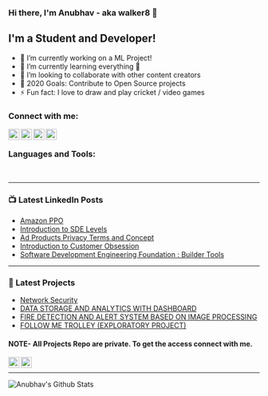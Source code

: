 ### Hi there, I'm Anubhav - aka walker8 👋

## I'm a Student and Developer!
- 🔭 I’m currently working on a ML Project!
- 🌱 I’m currently learning everything 🤣
- 👯 I’m looking to collaborate with other content creators
- 🥅 2020 Goals: Contribute to Open Source projects
- ⚡ Fun fact: I love to draw and play cricket / video games

### Connect with me:

[<img align="left" alt="anubhavkmr8 | Facebook" width="22px" src="https://img.icons8.com/android/24/000000/facebook-new.png" />][facebook]
[<img align="left" alt="anubhavkmr8 | Twitter" width="22px" src="https://cdn.jsdelivr.net/npm/simple-icons@v3/icons/twitter.svg" />][twitter]
[<img align="left" alt="anubhavkmr8 | LinkedIn" width="22px" src="https://cdn.jsdelivr.net/npm/simple-icons@v3/icons/linkedin.svg" />][linkedin]
[<img align="left" alt="anubhavkmr8 | Instagram" width="22px" src="https://cdn.jsdelivr.net/npm/simple-icons@v3/icons/instagram.svg" />][instagram]

<br />

### Languages and Tools:



<br />

---

### 📺 Latest LinkedIn Posts
<!-- LINKEDIN:START -->
- [Amazon PPO](https://www.linkedin.com/posts/anubhav-kumar-5831b5150_amazon-amazonintern-ppo-activity-6698082167630663680-RSBk)
- [Introduction to SDE Levels](https://www.linkedin.com/posts/anubhav-kumar-5831b5150_amazon-intoduction-to-sde-levels-activity-6692774115461349376-u7R6)
- [Ad Products Privacy Terms and Concept](https://www.linkedin.com/posts/anubhav-kumar-5831b5150_ad-products-privacy-terms-and-concepts-activity-6697165790199869441-NzsK)
- [Introduction to Customer Obsession](https://www.linkedin.com/posts/anubhav-kumar-5831b5150_introduction-to-customer-obsession-activity-6697167623085531138-e75k)
- [Software Development Engineering Foundation : Builder Tools](https://www.linkedin.com/posts/anubhav-kumar-5831b5150_software-development-foundation-activity-6697169076273471488-e52-)
<!-- LINKEDIN:END -->

---

### 📕 Latest Projects
<!-- PROJECTS:START -->
- [Network Security](https://github.com/anubhavkmr8/Network-Security)
- [DATA STORAGE AND ANALYTICS WITH DASHBOARD]()
- [FIRE DETECTION AND ALERT SYSTEM BASED ON IMAGE PROCESSING](https://github.com/anubhavkmr8/Fire-Detection-Camera)
- [FOLLOW ME TROLLEY (EXPLORATORY PROJECT)](https://github.com/anubhavkmr8/Folloy-Me-Trolley)

#### NOTE- All Projects Repo are private. To get the access connect with me. 

[<img align="left" alt="anubhavkmr8 | LinkedIn" width="22px" src="https://cdn.jsdelivr.net/npm/simple-icons@v3/icons/linkedin.svg" />][linkedin] 
[<img align="left" alt="anubhavkmr8 | Facebook" width="22px" src="https://img.icons8.com/android/24/000000/facebook-new.png" />][facebook]
<!-- PROJECTS:END -->

<br />

---

<img align="left" alt="Anubhav's Github Stats" src="https://github-readme-stats.vercel.app/api?username=anubhavkmr8&show_icons=true&hide_border=true" />

[facebook]: https://www.facebook.com/anubhav.kumar.1848
[twitter]: https://twitter.com/Anubhavkmr8
[instagram]: https://www.instagram.com/i_m_anubhav8/?hl=en
[linkedin]: https://www.linkedin.com/in/anubhav-kumar-5831b5150
